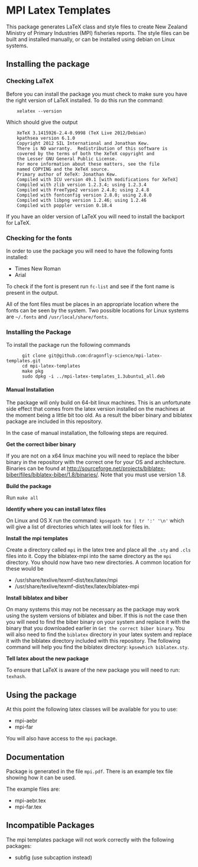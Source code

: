 MPI Latex Templates
=========================

This package generates LaTeX class and style files to create New Zealand  Ministry of Primary Industries (MPI) 
fisheries reports. The  style files can be built and installed manually, or can be installed using debian on
Linux systems.

## Installing the package

### Checking LaTeX
Before you can install the package you must check to make sure you
have the right version of LaTeX installed. To do this run the command:

        xelatex --version

Which should give the output

        XeTeX 3.1415926-2.4-0.9998 (TeX Live 2012/Debian)
        kpathsea version 6.1.0
        Copyright 2012 SIL International and Jonathan Kew.
        There is NO warranty.  Redistribution of this software is
        covered by the terms of both the XeTeX copyright and
        the Lesser GNU General Public License.
        For more information about these matters, see the file
        named COPYING and the XeTeX source.
        Primary author of XeTeX: Jonathan Kew.
        Compiled with ICU version 49.1 [with modifications for XeTeX]
        Compiled with zlib version 1.2.3.4; using 1.2.3.4
        Compiled with FreeType2 version 2.4.8; using 2.4.8
        Compiled with fontconfig version 2.8.0; using 2.8.0
        Compiled with libpng version 1.2.46; using 1.2.46
        Compiled with poppler version 0.18.4


If you have an older version of LaTeX you will need to install the backport for
LaTeX. 

### Checking for the fonts

In order to use the package you will need to have the following fonts installed:

 - Times New Roman
 - Arial

To check if the font is present run `fc-list` and see if the font name is present
in the output.

All of the font files must be places in an appropriate location 
where the fonts can be seen by the system. Two possible locations for Linux 
systems are `~/.fonts` and `/usr/local/share/fonts`.


### Installing the Package
To install the package run the following commands

          git clone git@github.com:dragonfly-science/mpi-latex-templates.git
          cd mpi-latex-templates
          make pkg
          sudo dpkg -i ../mpi-latex-templates_1.3ubuntu1_all.deb

#### Manual Installation

The package will only build on 64-bit linux machines. This is an unfortunate 
side effect that comes from the latex version installed on the machines at the
moment being a little bit too old. As a result the biber binary and biblatex package
are included in this repository. 

In the case of manual installation, the following steps are required. 


**Get the correct biber binary**

If you are not on a x64 linux machine you will need to replace the biber binary in
the repository with the correct one for your OS and architecture. Binaries can be found
at http://sourceforge.net/projects/biblatex-biber/files/biblatex-biber/1.8/binaries/.
Note that you must use version 1.8.

**Build the package** 

Run `make all`

**Identify where you can install latex files**

On Linux and OS X run the command: `kpsepath tex | tr ':' '\n'` which will give a list
of directories which latex will look for files in. 

**Install the mpi templates**

Create a directory called `mpi` in the latex tree and place all the `.sty`
and `.cls` files into it. Copy the biblatex-mpi into the same directory as the 
`mpi` directory. You should now have two new directories. A common 
location for these would be 

 * /usr/share/texlive/texmf-dist/tex/latex/mpi
 * /usr/share/texlive/texmf-dist/tex/latex/biblatex-mpi


**Install biblatex and biber**

On many systems this may not be necessary as the package may work using the 
system versions of biblatex and biber. If this is not the case then you will
need to find the biber binary on your system and replace it with the binary
that you downloaded earlier in `Get the correct biber binary`. You will also
need to find the `biblatex` directory in your latex system and replace it with
the biblatex directory included with this repository. The following command
will help you find the biblatex directory: `kpsewhich biblatex.sty`.


**Tell latex about the new package**

To ensure that LaTeX is aware of the new package you will need to run: `texhash`.

## Using the package

At this point the following latex classes will be available for you to use:

 - mpi-aebr
 - mpi-far

You will also have access to the `mpi` package.

## Documentation

Package is generated in the file `mpi.pdf`. There is an example tex file showing how it can be used. 

The example files are:

 - mpi-aebr.tex
 - mpi-far.tex


## Incompatible Packages

The mpi templates package will not work correctly with the following packages:

 - subfig (use subcaption instead)


